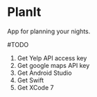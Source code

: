 # PlanIt
App for planning your nights.

#TODO
1. Get Yelp API access key
2. Get google maps API key
3. Get Android Studio
4. Get Swift
5. Get XCode 7
